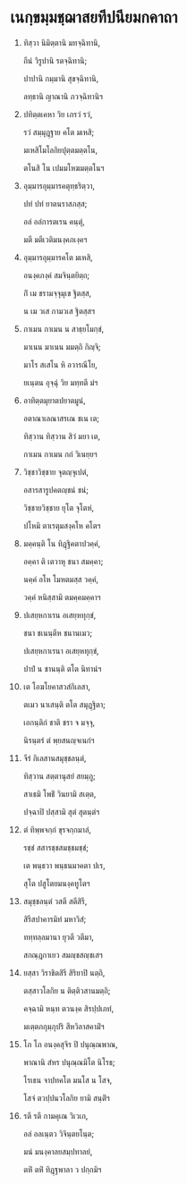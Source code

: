 <h1>เนกฺขมฺมชฺฌาสยทีปนียมกคาถา</h1>
<ol>
<li>
ทิสฺวา นิมิตฺตานิ มทจฺฉิทานิ,  
  
ถีนํ วิรูปานิ รตจฺฉิทานิ;  
  
ปาปานิ กมฺมานิ สุขจฺฉิทานิ,  
  
ลทฺธานิ ญาณานิ ภวจฺฉิทานิฯ  
</li>
  
<li>
ปทิตฺตเคหา วิย เภรวํ รวํ,  
  
รวํ สมฺมุฎฺฐาย คโต มเหสิ;  
  
มเหสิโมโลกิยปุตฺตมตฺตโน,  
  
ตโนสิ โน เปมมโหฆมตฺตโนฯ  
</li>
  
<li>
อุมฺมารอุมฺมารคตุทฺธริตฺวา,  
  
ปทํ ปทํ ยาตนราสภสฺส;  
  
อลํ อลํการตเรน คนฺตุํ,  
  
มตี มตีเวติมนงฺคภเงฺคฯ  
</li>
  
<li>
อุมฺมารอุมฺมารคโต มเหสิ,  
  
อนงฺคภงฺคํ สมจินฺตยิตฺถ;  
  
กิํ เม ชรามจฺจุมุเข ฐิตสฺส,  
  
น เม วเส กามวเส ฐิตสฺสฯ  
</li>
  
<li>
กาเมน กาเมน น สาธฺยโมกฺขํ,  
  
มาเนน มาเนน มมตฺถิ กิญฺจิ;  
  
มาโร สเสโน หิ อวารณีโย,  
  
ยเนฺตน อุจฺฉุํ วิย มทฺทตี มํฯ  
</li>
  
<li>
อาทิตฺตมุยาตปยาตมูนํ,  
  
อตาณาเลณาสรเณ ชเน เต;  
  
ทิสฺวาน ทิสฺวาน สิวํ มยา เต,  
  
กาเมน กาเมน กถํ วิเนยฺยฯ  
</li>
  
<li>
วิชฺชาวิชฺชาย จุตญฺจุเปตํ,  
  
อสารสารูปคตญฺชนํ ชนํ;  
  
วิชฺชายวิชฺชาย ยุโต จุโตหํ,  
  
ปโหมิ ตาเรตุมสงฺคโห คโตฯ  
</li>
  
<li>
มคฺคนฺติ โน ทิฎฺฐิคตาปวคฺคํ,  
  
อคฺคา ติ เตวาหุ ชนา สมคฺคา;  
  
นคฺคํ อโห โมหตมสฺส วคฺคํ,  
  
วคฺคํ หนิสฺสามิ ตมคฺคมคฺคาฯ  
</li>
  
<li>
ปเสยฺหกาเรน อเสยฺหทุกฺขํ,  
  
ชนา ชเนนฺตีห ชนานเมว;  
  
ปเสยฺหกาเรนา อเสยฺหทุกฺขํ,  
  
ปาปํ น ชานนฺติ ตโต นิทานํฯ  
</li>
  
<li>
เต โอฆโยคาสวสํกิเลสา,  
  
ตเมว นาเสนฺติ ตโต สมุฎฺฐิตา;  
  
เอกนฺติกํ ชาติ ชรา จ มจฺจุ,  
  
นิรนฺตรํ ตํ พฺยสนญฺจเนกํฯ  
</li>
  
<li>
จีรํ กิเลสานสมุชฺชลนฺตํ,  
  
ทิสฺวาน สตฺตานุสยํ สยมฺภู;  
  
สาเธมิ โพธิํ วินยามิ สเตฺต,  
  
ปจฺฉาปิ ปสฺสามิ สุตํ สุตนฺตํฯ  
</li>
  
<li>
ตํ ทิพฺพจกฺกํ ขุรจกฺกมาลํ,  
  
รชฺชํ สสารชฺชสมชฺชมชฺชํ;  
  
เต พนฺธวา พนฺธนมาคตา ปเร,  
  
สุโต ปสูโตยมนงฺคทูโตฯ  
</li>
  
<li>
สมุชฺชลนฺตํ วสตี สตีสิรี,  
  
สิรีสปาคารมิทํ มหาวิสํ;  
  
ททฺทลฺลมานา ยุวตี วตีมา,  
  
สกณฺฎกาเยว สมญฺชสญฺชเสฯ  
</li>
  
<li>
ยสฺสา วิราชิตสิรี สิริยาปิ นตฺถิ,  
  
ตสฺสาวโลกิย น ติตฺติวสานมตฺถิ;  
  
คจฺฉามิ หนฺท ตวนงฺค สิรปฺปเภทํ,  
  
มเตฺตภกุมฺภุปริ สีหวิลาสคามิํฯ  
</li>
  
<li>
โภ โภ อนงฺคสุจิร ปิ ปนุณฺณพาณ,  
  
พาณานิ สํหร ปนุณฺณมิโต นิโรธ;  
  
โรเธน จาปทคโต มนโส น โสจ,  
  
โสจํ ตวปฺปนวโลกิย ยามิ สนฺติํฯ  
</li>
  
<li>
รตี รตี กามคุเณ วิเวเก,  
  
อลํ อลเนฺตว วิจินฺตยโนฺต;  
  
มนํ มนงฺคาลยสมฺปทาลยํ,  
  
ตหิํ ตหิํ ทิฎฺฐพาลา ว ปกฺกมิฯ  
</li>
  
  
  
  
  